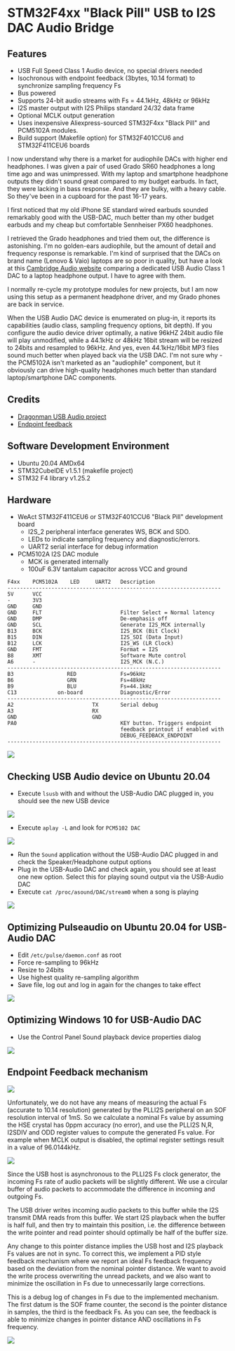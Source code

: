 # STM32F4xx "Black Pill" USB to I2S DAC Audio Bridge

## Features

* USB Full Speed Class 1 Audio device, no special drivers needed
* Isochronous with endpoint feedback (3bytes, 10.14 format) to synchronize sampling frequency Fs
* Bus powered
* Supports 24-bit audio streams with Fs = 44.1kHz, 48kHz or 96kHz
* I2S master output with I2S Philips standard 24/32 data frame
* Optional MCLK output generation
* Uses inexpensive Aliexpress-sourced STM32F4xx "Black Pill" and PCM5102A modules.
* Build support (Makefile option) for STM32F401CCU6 and 
STM32F411CEU6 boards 

I now understand why there is a market for audiophile DACs with higher end headphones. I was given a pair of used Grado SR60 headphones a long time ago and
was unimpressed. With my laptop and smartphone headphone outputs they didn't sound great compared to my budget earbuds. In fact, they were lacking in bass response. And they are bulky, with a heavy cable. So they've been in a cupboard for the past 16-17 years.

I first noticed that my old iPhone SE standard wired earbuds sounded remarkably good with the USB-DAC, much better than my other budget earbuds and
my cheap but comfortable Sennheiser PX60 headphones.

I retrieved the Grado headphones and tried them out, the difference is astonishing.  I'm no golden-ears audiophile, but 
the amount of detail and frequency response is remarkable. I'm kind of surprised that the DACs on brand name (Lenovo & Vaio) laptops are
so poor in quality, but have a look at this [Cambridge Audio website](https://www.cambridgeaudio.com/row/en/blog/our-guide-usb-audio-why-should-i-use-it?fbclid=IwAR33SS0e_jNiQ1tBSOj29KdEOi1mhHn1r87bMg-VyAMmR2NeSmKETod-JkY#:~:text=Class%201%20will%20give%20you,step%20up%20to%20Class%202) comparing a dedicated USB Audio Class 1 DAC to a laptop headphone output. I have to agree with them.

I normally re-cycle my prototype modules for new projects, but I am now using this setup as a permanent headphone driver, and my Grado phones
are back in service.

When the USB Audio DAC device is enumerated on plug-in, it reports its capabilities (audio class, sampling frequency options, bit depth). If you configure the audio device driver optimally, a native 96kHZ 24bit audio file will play unmodified, while a 44.1kHz or 48kHz 16bit stream will be resized to 24bits and resampled to 96kHz. And yes, even 44.1kHz/16bit MP3 files sound much better when played back via the USB DAC. I'm not sure why - the PCM5102A isn't marketed as an "audiophile" component, but it obviously can drive high-quality headphones much better than standard laptop/smartphone DAC components.

## Credits
* [Dragonman USB Audio project](https://github.com/dragonman225/stm32f469-usbaudio)
* [Endpoint feedback](https://www.microchip.com/forums/m547546.aspx)

## Software Development Environment
* Ubuntu 20.04 AMDx64
* STM32CubeIDE v1.5.1 (makefile project)
* STM32 F4 library v1.25.2

## Hardware

* WeAct STM32F411CEU6 or STM32F401CCU6 "Black Pill" development board
	* I2S_2 peripheral interface generates WS, BCK and SDO. 
	* LEDs to indicate sampling frequency and diagnostic/errors.
	* UART2 serial interface for debug information
* PCM5102A I2S DAC module
	* MCK is generated internally 
	* 100uF 6.3V tantalum capacitor across VCC and ground 
```
F4xx    PCM5102A    LED     UART2   Description
--------------------------------------------------------------------
5V      VCC
-       3V3
GND     GND
GND     FLT                         Filter Select = Normal latency
GND     DMP                         De-emphasis off
GND     SCL                         Generate I2S_MCK internally
B13     BCK                         I2S_BCK (Bit Clock)
B15     DIN                         I2S_SDI (Data Input)
B12     LCK                         I2S_WS (LR Clock)
GND     FMT                         Format = I2S
B8      XMT                         Software Mute control
A6      -                           I2S_MCK (N.C.)
--------------------------------------------------------------------
B3                 RED              Fs=96kHz
B6                 GRN              Fs=48kHz
B9                 BLU              Fs=44.1kHz
C13             on-board            Diagnostic/Error
--------------------------------------------------------------------
A2                         TX       Serial debug
A3                         RX
GND                        GND
PA0                                 KEY button. Triggers endpoint  
                                    feedback printout if enabled with  
									DEBUG_FEEDBACK_ENDPOINT
--------------------------------------------------------------------
```    

<img src="prototype.jpg" />

## Checking USB Audio device on Ubuntu 20.04

* Execute `lsusb` with and without the USB-Audio DAC plugged in, you should see the 
  new USB device
  
<img src="lsusb.png" />
  
* Execute `aplay -L` and look for `PCM5102 DAC`

<img src="aplay_output.png" />

* Run the `Sound` application without the USB-Audio DAC plugged in and check the
  Speaker/Headphone output options
* Plug in the USB-Audio DAC and check again, you should see at least one new option.
  Select this for playing sound output via the USB-Audio DAC
* Execute `cat /proc/asound/DAC/stream0` when a song is playing

<img src="stream.png" />

## Optimizing Pulseaudio on Ubuntu 20.04 for USB-Audio DAC

* Edit `/etc/pulse/daemon.conf` as root
* Force re-sampling to 96kHz
* Resize to 24bits
* Use highest quality re-sampling algorithm
* Save file, log out and log in again for the changes to take effect

<img src="pulseaudio_config.png" />

## Optimizing Windows 10 for USB-Audio DAC

* Use the Control Panel Sound playback device properties dialog

<img src="win10_96kHz_24bit.png" />


## Endpoint Feedback mechanism

<img src="feedback_endpoint_spec.png" />

Unfortunately, we do not have any means of measuring the actual Fs (accurate to 10.14 resolution)
generated by the PLLI2S peripheral on an SOF resolution interval of 1mS. So we calculate
a nominal Fs value by assuming the HSE crystal has 0ppm accuracy (no error), and use the PLLI2S N,R,
I2SDIV and ODD register values to compute the generated Fs value. For example when MCLK output
is disabled, the optimal register settings result in a value of 96.0144kHz.

<img src="i2s_pll_settings.png" />

Since the USB host is asynchronous to the PLLI2S Fs clock generator, the incoming Fs rate of audio packets will be slightly different. We use
a circular buffer of audio packets to accommodate the difference in incoming and outgoing Fs. 

The USB driver writes incoming audio packets to this buffer while the I2S transmit DMA reads from this buffer. We start I2S playback when the buffer is half full, and then try to maintain this position, i.e. the difference between the write pointer and read pointer should optimally be half of the buffer size.

Any change to this pointer distance implies the USB host and I2S playback Fs values are not in sync.
To correct this, we implement a PID style feedback mechanism where we report an ideal Fs feedback frequency
based on the deviation from the nominal pointer distance. We want to avoid the write process overwriting the unread packets, and we also want to minimize the oscillation in Fs due to unnecessarily large corrections.

This is a debug log of changes in Fs due to the implemented mechanism. The first datum is the SOF frame counter, the second is the pointer distance in samples, the third is the feedback Fs. As you can see, the feedback is able to minimize changes in pointer distance AND oscillations in Fs frequency.

<img src="endpoint_feedback.png" />





